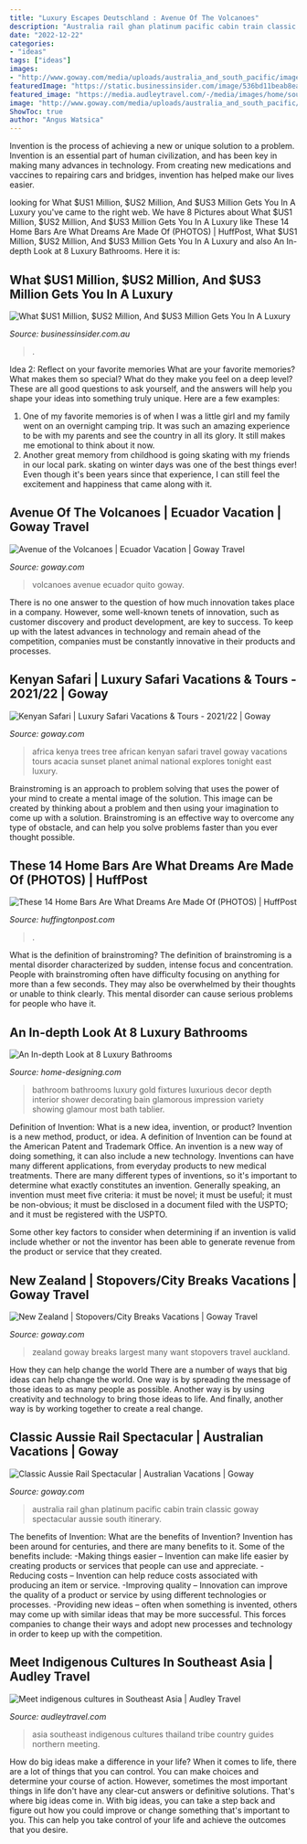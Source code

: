 ```yaml
---
title: "Luxury Escapes Deutschland : Avenue Of The Volcanoes"
description: "Australia rail ghan platinum pacific cabin train classic goway spectacular aussie south itinerary"
date: "2022-12-22"
categories:
- "ideas"
tags: ["ideas"]
images:
- "http://www.goway.com/media/uploads/australia_and_south_pacific/images/australia/australia-rail/ghan_expedition_platinum_cabin_set_up_for_daytime_hero.jpg"
featuredImage: "https://static.businessinsider.com/image/536bd11beab8ea700533ed15/image.jpg"
featured_image: "https://media.audleytravel.com/-/media/images/home/southeast-asia/thailand/country-guides/family-holidays-in-thailand/istock_000005799381_akha_tribe_thailand.jpg?q=79&amp;w=1920&amp;h=640"
image: "http://www.goway.com/media/uploads/australia_and_south_pacific/images/australia/australia-rail/ghan_expedition_platinum_cabin_set_up_for_daytime_hero.jpg"
ShowToc: true
author: "Angus Watsica"
---
```



Invention is the process of achieving a new or unique solution to a problem. Invention is an essential part of human civilization, and has been key in making many advances in technology. From creating new medications and vaccines to repairing cars and bridges, invention has helped make our lives easier.

	

		
looking for What $US1 Million, $US2 Million, And $US3 Million Gets You In A Luxury you've came to the right web. We have 8 Pictures about What $US1 Million, $US2 Million, And $US3 Million Gets You In A Luxury like These 14 Home Bars Are What Dreams Are Made Of (PHOTOS) | HuffPost, What $US1 Million, $US2 Million, And $US3 Million Gets You In A Luxury and also An In-depth Look at 8 Luxury Bathrooms. Here it is:
		
    
## What $US1 Million, $US2 Million, And $US3 Million Gets You In A Luxury

<img loading=lazy src="https://static.businessinsider.com/image/536bd11beab8ea700533ed15/image.jpg" onerror="this.onerror=null;this.src='https://tse2.mm.bing.net/th?id=OIP.zVjBE7S9cnimpvb2g56MEQHaFj&amp;pid=15.1';" alt="What $US1 Million, $US2 Million, And $US3 Million Gets You In A Luxury">

_Source: businessinsider.com.au_

>. 

	

Idea 2: Reflect on your favorite memories
What are your favorite memories? What makes them so special? What do they make you feel on a deep level? These are all good questions to ask yourself, and the answers will help you shape your ideas into something truly unique. Here are a few examples: 
1. One of my favorite memories is of when I was a little girl and my family went on an overnight camping trip. It was such an amazing experience to be with my parents and see the country in all its glory. It still makes me emotional to think about it now. 
2. Another great memory from childhood is going skating with my friends in our local park. skating on winter days was one of the best things ever! Even though it's been years since that experience, I can still feel the excitement and happiness that came along with it. 

    
## Avenue Of The Volcanoes | Ecuador Vacation | Goway Travel

<img loading=lazy src="http://www.goway.com/media/uploads/latin_america_and_antarctica/ecuador/general_ecuador/avenue_of_the_volcanoes_ecuador_4.jpg" onerror="this.onerror=null;this.src='https://tse1.mm.bing.net/th?id=OIP.hGMnleebeoQfxO3j6qPvQgHaD6&amp;pid=15.1';" alt="Avenue of the Volcanoes | Ecuador Vacation | Goway Travel">

_Source: goway.com_

>volcanoes avenue ecuador quito goway. 

	

There is no one answer to the question of how much innovation takes place in a company. However, some well-known tenets of innovation, such as customer discovery and product development, are key to success. To keep up with the latest advances in technology and remain ahead of the competition, companies must be constantly innovative in their products and processes.

    
## Kenyan Safari | Luxury Safari Vacations &amp; Tours - 2021/22 | Goway

<img loading=lazy src="http://www.goway.com/media/uploads/africa_and_middle_east/images/kenya/general_kenya/large_acacia_tree_backlit_at_sunset_in_african_national_park_1_hero.jpg" onerror="this.onerror=null;this.src='https://tse1.mm.bing.net/th?id=OIP.Olvxl4oav-IMPSbwNiJnYgHaD6&amp;pid=15.1';" alt="Kenyan Safari | Luxury Safari Vacations &amp; Tours - 2021/22 | Goway">

_Source: goway.com_

>africa kenya trees tree african kenyan safari travel goway vacations tours acacia sunset planet animal national explores tonight east luxury. 

	

Brainstroming is an approach to problem solving that uses the power of your mind to create a mental image of the solution. This image can be created by thinking about a problem and then using your imagination to come up with a solution. Brainstroming is an effective way to overcome any type of obstacle, and can help you solve problems faster than you ever thought possible.

    
## These 14 Home Bars Are What Dreams Are Made Of (PHOTOS) | HuffPost

<img loading=lazy src="http://i.huffpost.com/gen/1693262/images/o-HOME-BAR-facebook.jpg" onerror="this.onerror=null;this.src='https://tse1.mm.bing.net/th?id=OIP.WsVuGncnrSn8jpvz2miJtwHaDt&amp;pid=15.1';" alt="These 14 Home Bars Are What Dreams Are Made Of (PHOTOS) | HuffPost">

_Source: huffingtonpost.com_

>. 

	

What is the definition of brainstroming?
The definition of brainstroming is a mental disorder characterized by sudden, intense focus and concentration. People with brainstroming often have difficulty focusing on anything for more than a few seconds. They may also be overwhelmed by their thoughts or unable to think clearly. This mental disorder can cause serious problems for people who have it.

    
## An In-depth Look At 8 Luxury Bathrooms

<img loading=lazy src="http://cdn.home-designing.com/wp-content/uploads/2014/03/35-Gold-white-bathroom-fixtures.jpg" onerror="this.onerror=null;this.src='https://tse4.mm.bing.net/th?id=OIP.GOZ3zBmd9Qr2h0xhlOU3iwHaLH&amp;pid=15.1';" alt="An In-depth Look at 8 Luxury Bathrooms">

_Source: home-designing.com_

>bathroom bathrooms luxury gold fixtures luxurious decor depth interior shower decorating bain glamorous impression variety showing glamour most bath tablier. 

	

Definition of Invention: What is a new idea, invention, or product?
Invention is a new method, product, or idea. A definition of Invention can be found at the American Patent and Trademark Office. An invention is a new way of doing something, it can also include a new technology. Inventions can have many different applications, from everyday products to new medical treatments. 
There are many different types of inventions, so it's important to determine what exactly constitutes an invention. Generally speaking, an invention must meet five criteria: it must be novel; it must be useful; it must be non-obvious; it must be disclosed in a document filed with the USPTO; and it must be registered with the USPTO. 

Some other key factors to consider when determining if an invention is valid include whether or not the inventor has been able to generate revenue from the product or service that they created.

    
## New Zealand | Stopovers/City Breaks Vacations | Goway Travel

<img loading=lazy src="http://www.goway.com/media/uploads/australia_and_south_pacific/images/new_zealand/auckland/auckland_new_zealands_largest_city.jpg" onerror="this.onerror=null;this.src='https://tse3.mm.bing.net/th?id=OIP.OuuR__ZLdmJVzf712pr-JwHaD6&amp;pid=15.1';" alt="New Zealand | Stopovers/City Breaks Vacations | Goway Travel">

_Source: goway.com_

>zealand goway breaks largest many want stopovers travel auckland. 

	

How they can help change the world
There are a number of ways that big ideas can help change the world. One way is by spreading the message of those ideas to as many people as possible. Another way is by using creativity and technology to bring those ideas to life. And finally, another way is by working together to create a real change.

    
## Classic Aussie Rail Spectacular | Australian Vacations | Goway

<img loading=lazy src="http://www.goway.com/media/uploads/australia_and_south_pacific/images/australia/australia-rail/ghan_expedition_platinum_cabin_set_up_for_daytime_hero.jpg" onerror="this.onerror=null;this.src='https://tse1.mm.bing.net/th?id=OIP.rnL96YWkkVMekvq3sGNpygHaD6&amp;pid=15.1';" alt="Classic Aussie Rail Spectacular | Australian Vacations | Goway">

_Source: goway.com_

>australia rail ghan platinum pacific cabin train classic goway spectacular aussie south itinerary. 

	

The benefits of Invention: What are the benefits of Invention?
Invention has been around for centuries, and there are many benefits to it. Some of the benefits include: 
-Making things easier – Invention can make life easier by creating products or services that people can use and appreciate. 
-Reducing costs – Invention can help reduce costs associated with producing an item or service. 
-Improving quality – Innovation can improve the quality of a product or service by using different technologies or processes. 
-Providing new ideas – often when something is invented, others may come up with similar ideas that may be more successful. This forces companies to change their ways and adopt new processes and technology in order to keep up with the competition.

    
## Meet Indigenous Cultures In Southeast Asia | Audley Travel

<img loading=lazy src="https://media.audleytravel.com/-/media/images/home/southeast-asia/thailand/country-guides/family-holidays-in-thailand/istock_000005799381_akha_tribe_thailand.jpg?q=79&amp;w=1920&amp;h=640" onerror="this.onerror=null;this.src='https://tse3.mm.bing.net/th?id=OIP.Ntp97eDO1EvSUKDdgbUA7gHaCe&amp;pid=15.1';" alt="Meet indigenous cultures in Southeast Asia | Audley Travel">

_Source: audleytravel.com_

>asia southeast indigenous cultures thailand tribe country guides northern meeting. 

	

How do big ideas make a difference in your life?
When it comes to life, there are a lot of things that you can control. You can make choices and determine your course of action. However, sometimes the most important things in life don't have any clear-cut answers or definitive solutions. That's where big ideas come in. With big ideas, you can take a step back and figure out how you could improve or change something that's important to you. This can help you take control of your life and achieve the outcomes that you desire.

